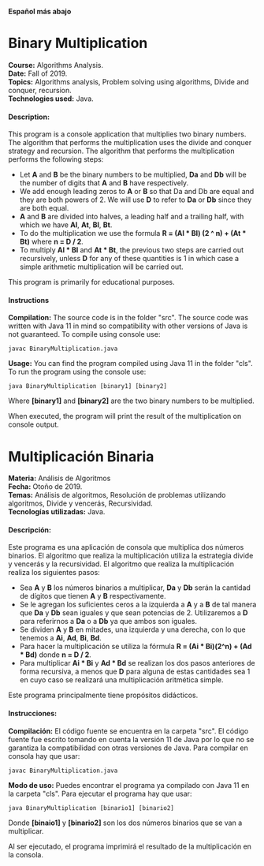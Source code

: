 **Español más abajo**

# Binary Multiplication
**Course:** Algorithms Analysis.<br>
**Date:** Fall of 2019.<br>
**Topics:** Algorithms analysis, Problem solving using algorithms, Divide and conquer, recursion.<br>
**Technologies used:** Java.<br>

#### Description:
This program is a console application that multiplies two binary numbers. The algorithm that performs the multiplication uses the divide and conquer strategy and recursion. The algorithm that performs the multiplication performs the following steps:
* Let **A** and **B** be the binary numbers to be multiplied, **Da** and **Db** will be the number of digits that **A** and **B** have respectively.
* We add enough leading zeros to **A** or **B** so that Da and Db are equal and they are both powers of 2. We will use **D** to refer to **Da** or **Db** since they are both equal.
* **A** and **B** are divided into halves, a leading half and a trailing half, with which we have **Al**, **At**, **Bl**, **Bt**.
* To do the multiplication we use the formula **R = (Al * Bl) (2 ^ n) + (At * ​​Bt)** where **n = D / 2**.
* To multiply **Al * Bl** and **At * Bt**, the previous two steps are carried out recursively, unless **D** for any of these quantities is 1 in which case a simple arithmetic multiplication will be carried out.

This program is primarily for educational purposes. 

#### Instructions
**Compilation:** The source code is in the folder "src". The source code was written with Java 11 in mind so compatibility with other versions of Java is not guaranteed. To compile using console use:

```
javac BinaryMultiplication.java
```

**Usage:** You can find the program compiled using Java 11 in the folder "cls". To run the program using the console use:

```
java BinaryMultiplication [binary1] [binary2]
```
Where **[binary1]** and **[binary2]** are the two binary numbers to be multiplied.

When executed, the program will print the result of the multiplication on console output.



# Multiplicación Binaria
**Materia:** Análisis de Algoritmos<br>
**Fecha:** Otoño de 2019.<br>
**Temas:** Análisis de algoritmos, Resolución de problemas utilizando algoritmos, Divide y vencerás, Recursividad.<br>
**Tecnologías utilizadas:** Java.<br>

#### Descripción:
Este programa es una aplicación de consola que multiplica dos números binarios. El algoritmo que realiza la multiplicación utiliza la estrategia divide y vencerás y la recursividad. El algoritmo que realiza la multiplicación realiza los siguientes pasos:
* Sea **A** y **B** los números binarios a multiplicar, **Da** y **Db** serán la cantidad de dígitos que tienen **A** y **B** respectivamente.
* Se le agregan los suficientes ceros a la izquierda a **A** y a **B** de tal manera que **Da** y **Db** sean iguales y que sean potencias de 2. Utilizaremos a **D** para referirnos a **Da** o a **Db** ya que ambos son iguales.
* Se dividen **A** y **B** en mitades, una izquierda y una derecha, con lo que tenemos a **Ai**, **Ad**, **Bi**, **Bd**.
* Para hacer la multiplicación se utiliza la fórmula **R = (Ai * Bi)(2^n) + (Ad * Bd)** donde **n = D / 2**.
* Para multiplicar **Ai * Bi** y **Ad * Bd** se realizan los dos pasos anteriores de forma recursiva, a menos que **D** para alguna de estas cantidades sea 1 en cuyo caso se realizará una multiplicación aritmética simple.

Este programa principalmente tiene propósitos didácticos.

#### Instrucciones:
**Compilación:** El código fuente se encuentra en la carpeta "src". El código fuente fue escrito tomando en cuenta la versión 11 de Java por lo que no se garantiza la compatibilidad con otras versiones de Java. Para compilar en consola hay que usar:

```
javac BinaryMultiplication.java
```

**Modo de uso:** Puedes encontrar el programa ya compilado con Java 11 en la carpeta "cls". Para ejecutar el programa hay que usar:

```
java BinaryMultiplication [binario1] [binario2]
```
Donde **[binaio1]** y **[binario2]** son los dos números binarios que se van a multiplicar.

Al ser ejecutado, el programa imprimirá el resultado de la multiplicación en la consola.